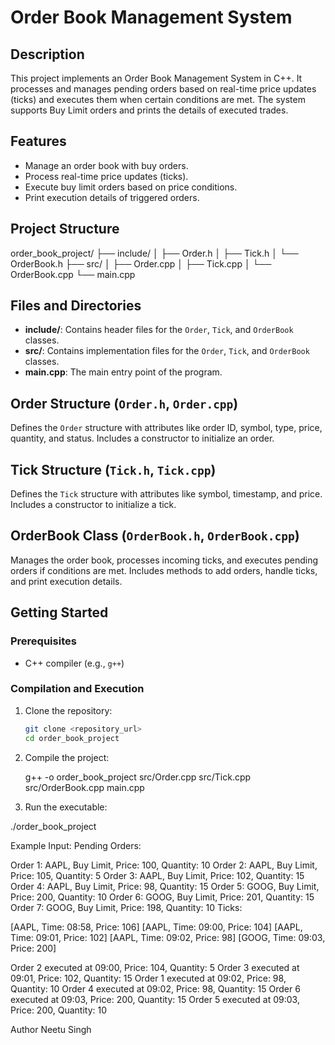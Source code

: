 # Order Book Management System

## Description
This project implements an Order Book Management System in C++. It processes and manages pending orders based on real-time price updates (ticks) and executes them when certain conditions are met. The system supports Buy Limit orders and prints the details of executed trades.

## Features
- Manage an order book with buy orders.
- Process real-time price updates (ticks).
- Execute buy limit orders based on price conditions.
- Print execution details of triggered orders.

## Project Structure

order_book_project/
├── include/
│ ├── Order.h
│ ├── Tick.h
│ └── OrderBook.h
├── src/
│ ├── Order.cpp
│ ├── Tick.cpp
│ └── OrderBook.cpp
└── main.cpp


## Files and Directories
- **include/**: Contains header files for the `Order`, `Tick`, and `OrderBook` classes.
- **src/**: Contains implementation files for the `Order`, `Tick`, and `OrderBook` classes.
- **main.cpp**: The main entry point of the program.

## Order Structure (`Order.h`, `Order.cpp`)
Defines the `Order` structure with attributes like order ID, symbol, type, price, quantity, and status. Includes a constructor to initialize an order.

## Tick Structure (`Tick.h`, `Tick.cpp`)
Defines the `Tick` structure with attributes like symbol, timestamp, and price. Includes a constructor to initialize a tick.

## OrderBook Class (`OrderBook.h`, `OrderBook.cpp`)
Manages the order book, processes incoming ticks, and executes pending orders if conditions are met. Includes methods to add orders, handle ticks, and print execution details.

## Getting Started

### Prerequisites
- C++ compiler (e.g., `g++`)

### Compilation and Execution
1. Clone the repository:
   ```sh
   git clone <repository_url>
   cd order_book_project

2. Compile the project:

   g++ -o order_book_project src/Order.cpp src/Tick.cpp src/OrderBook.cpp main.cpp

3. Run the executable:

  ./order_book_project


Example
Input:
Pending Orders:

Order 1: AAPL, Buy Limit, Price: 100, Quantity: 10
Order 2: AAPL, Buy Limit, Price: 105, Quantity: 5
Order 3: AAPL, Buy Limit, Price: 102, Quantity: 15
Order 4: AAPL, Buy Limit, Price: 98, Quantity: 15
Order 5: GOOG, Buy Limit, Price: 200, Quantity: 10
Order 6: GOOG, Buy Limit, Price: 201, Quantity: 15
Order 7: GOOG, Buy Limit, Price: 198, Quantity: 10
Ticks:

[AAPL, Time: 08:58, Price: 106]
[AAPL, Time: 09:00, Price: 104]
[AAPL, Time: 09:01, Price: 102]
[AAPL, Time: 09:02, Price: 98]
[GOOG, Time: 09:03, Price: 200]


Order 2 executed at 09:00, Price: 104, Quantity: 5
Order 3 executed at 09:01, Price: 102, Quantity: 15
Order 1 executed at 09:02, Price: 98, Quantity: 10
Order 4 executed at 09:02, Price: 98, Quantity: 15
Order 6 executed at 09:03, Price: 200, Quantity: 15
Order 5 executed at 09:03, Price: 200, Quantity: 10


Author
Neetu Singh
